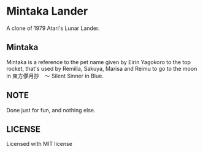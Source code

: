 # Mintaka Lander

A clone of 1979 Atari's Lunar Lander.

## Mintaka 

Mintaka is a reference to the pet name given by Eirin Yagokoro to the top rocket, that's used by Remilia, Sakuya, Marisa and Reimu to go to the moon in 東方儚月抄　～ Silent Sinner in Blue.

## NOTE

Done just for fun, and nothing else.

## LICENSE

Licensed with MIT license

